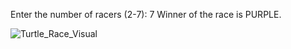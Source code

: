 Enter the number of racers (2-7):  7
Winner of the race is PURPLE.

![Turtle_Race_Visual](https://github.com/user-attachments/assets/451947ca-80b8-4a7c-9abb-47f729068d01)
